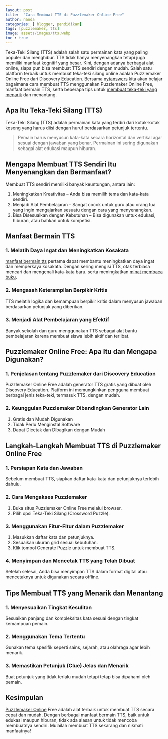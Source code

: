 ```yaml
---
layout: post
title:  "Cara Membuat TTS di Puzzlemaker Online Free"
author: nanda
categories: [ blogger, pendidikan]
tags: [puzzlemaker, tts]
image: assets/images/tts.webp
toc : true
---
```


Teka-Teki Silang (TTS) adalah salah satu permainan kata yang paling populer dan menghibur. TTS tidak hanya menyenangkan tetapi juga memiliki manfaat kognitif yang besar. Kini, dengan adanya berbagai alat online, siapa pun bisa membuat TTS sendiri dengan mudah. Salah satu platform terbaik untuk membuat teka-teki silang online adalah Puzzlemaker Online Free dari Discovery Education. Bersama [nytanswers](https://www.nytanswers.com/) kita akan belajar bagaimana cara membuat TTS menggunakan Puzzlemaker Online Free, manfaat bermain TTS, serta beberapa tips untuk [membuat teka-teki yang menarik](https://pediaku.id/membuat-tts-di-puzzlemaker/) dan menantang.

## Apa Itu Teka-Teki Silang (TTS)

Teka-Teki Silang (TTS) adalah permainan kata yang terdiri dari kotak-kotak kosong yang harus diisi dengan huruf berdasarkan petunjuk tertentu. 

>Pemain harus menyusun kata-kata secara horizontal dan vertikal agar sesuai dengan jawaban yang benar. Permainan ini sering digunakan sebagai alat edukasi maupun hiburan.

## Mengapa Membuat TTS Sendiri Itu Menyenangkan dan Bermanfaat?

Membuat TTS sendiri memiliki banyak keuntungan, antara lain:
<ol>
<li>Meningkatkan Kreativitas – Anda bisa memilih tema dan kata-kata sendiri.</li>

<li>Menjadi Alat Pembelajaran – Sangat cocok untuk guru atau orang tua yang ingin mengajarkan sesuatu dengan cara yang menyenangkan.</li>

<li>Bisa Disesuaikan dengan Kebutuhan – Bisa digunakan untuk edukasi, hiburan, atau bahkan untuk kompetisi.</li>
</ol>

## Manfaat Bermain TTS

### 1. Melatih Daya Ingat dan Meningkatkan Kosakata

[manfaat bermain tts](https://www.nytanswers.com/manfaat-bermain-tts-melatih-otak-dan-meningkatkan-kemampuan-kognitif/) pertama dapat membantu meningkatkan daya ingat dan memperkaya kosakata. Dengan sering mengisi TTS, otak terbiasa mencari dan mengenali kata-kata baru. serta meningkatkan [minat membaca buku](https://pediaku.id/alasan-orang-indonesia-malas-membaca/).

### 2. Mengasah Keterampilan Berpikir Kritis

TTS melatih logika dan kemampuan berpikir kritis dalam menyusun jawaban berdasarkan petunjuk yang diberikan.

### 3. Menjadi Alat Pembelajaran yang Efektif

Banyak sekolah dan guru menggunakan TTS sebagai alat bantu pembelajaran karena membuat siswa lebih aktif dan terlibat.

## Puzzlemaker Online Free: Apa Itu dan Mengapa Digunakan?

### 1. Penjelasan tentang Puzzlemaker dari Discovery Education

Puzzlemaker Online Free adalah generator TTS gratis yang dibuat oleh Discovery Education. Platform ini memungkinkan pengguna membuat berbagai jenis teka-teki, termasuk TTS, dengan mudah.

### 2. Keunggulan Puzzlemaker Dibandingkan Generator Lain
<ol>
<li>Gratis dan Mudah Digunakan</li>

<li>Tidak Perlu Menginstal Software</li>

<li>Dapat Dicetak dan Dibagikan dengan Mudah</li>
</ol>

## Langkah-Langkah Membuat TTS di Puzzlemaker Online Free

### 1. Persiapan Kata dan Jawaban

Sebelum membuat TTS, siapkan daftar kata-kata dan petunjuknya terlebih dahulu.

### 2. Cara Mengakses Puzzlemaker
<ol>

<li>Buka situs Puzzlemaker Online Free melalui browser.</li>

<li>Pilih opsi Teka-Teki Silang (Crossword Puzzle).</li>
</ol>

### 3. Menggunakan Fitur-Fitur dalam Puzzlemaker
<ol>
<li>Masukkan daftar kata dan petunjuknya.</li>

<li>Sesuaikan ukuran grid sesuai kebutuhan.</li>

<li>Klik tombol Generate Puzzle untuk membuat TTS.</li></ol>

### 4. Menyimpan dan Mencetak TTS yang Telah Dibuat

Setelah selesai, Anda bisa menyimpan TTS dalam format digital atau mencetaknya untuk digunakan secara offline.

## Tips Membuat TTS yang Menarik dan Menantang

### 1. Menyesuaikan Tingkat Kesulitan

Sesuaikan panjang dan kompleksitas kata sesuai dengan tingkat kemampuan pemain.

### 2. Menggunakan Tema Tertentu

Gunakan tema spesifik seperti sains, sejarah, atau olahraga agar lebih menarik.

### 3. Memastikan Petunjuk (Clue) Jelas dan Menarik

Buat petunjuk yang tidak terlalu mudah tetapi tetap bisa dipahami oleh pemain.

## Kesimpulan

[Puzzlemaker Online](https://pediaku.id/membuat-tts-di-puzzlemaker/) Free adalah alat terbaik untuk membuat TTS secara cepat dan mudah. Dengan berbagai manfaat bermain TTS, baik untuk edukasi maupun hiburan, tidak ada alasan untuk tidak mencoba membuatnya sendiri. Mulailah membuat TTS sekarang dan nikmati manfaatnya!